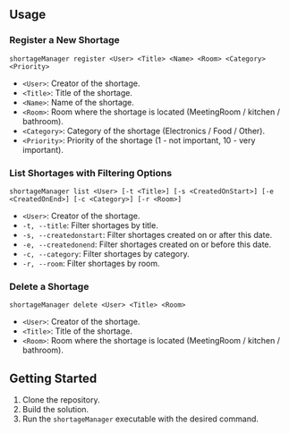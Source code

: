 ## Usage

### Register a New Shortage

`shortageManager register <User> <Title> <Name> <Room> <Category> <Priority>`

- `<User>`: Creator of the shortage.
- `<Title>`: Title of the shortage.
- `<Name>`: Name of the shortage.
- `<Room>`: Room where the shortage is located (MeetingRoom / kitchen / bathroom).
- `<Category>`: Category of the shortage (Electronics / Food / Other).
- `<Priority>`: Priority of the shortage (1 - not important, 10 - very important).

### List Shortages with Filtering Options

`shortageManager list <User> [-t <Title>] [-s <CreatedOnStart>] [-e <CreatedOnEnd>] [-c <Category>] [-r <Room>]`

- `<User>`: Creator of the shortage.
- `-t, --title`: Filter shortages by title.
- `-s, --createdonstart`: Filter shortages created on or after this date.
- `-e, --createdonend`: Filter shortages created on or before this date.
- `-c, --category`: Filter shortages by category.
- `-r, --room`: Filter shortages by room.

### Delete a Shortage

`shortageManager delete <User> <Title> <Room>`

- `<User>`: Creator of the shortage.
- `<Title>`: Title of the shortage.
- `<Room>`: Room where the shortage is located (MeetingRoom / kitchen / bathroom).

## Getting Started

1. Clone the repository.
2. Build the solution.
3. Run the `shortageManager` executable with the desired command.
